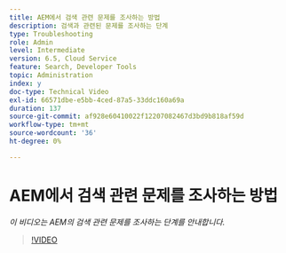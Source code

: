 ```yaml
---
title: AEM에서 검색 관련 문제를 조사하는 방법
description: 검색과 관련된 문제를 조사하는 단계
type: Troubleshooting
role: Admin
level: Intermediate
version: 6.5, Cloud Service
feature: Search, Developer Tools
topic: Administration
index: y
doc-type: Technical Video
exl-id: 66571dbe-e5bb-4ced-87a5-33ddc160a69a
duration: 137
source-git-commit: af928e60410022f12207082467d3bd9b818af59d
workflow-type: tm+mt
source-wordcount: '36'
ht-degree: 0%

---
```


# AEM에서 검색 관련 문제를 조사하는 방법

*이 비디오는 AEM의 검색 관련 문제를 조사하는 단계를 안내합니다.*

>[!VIDEO](https://video.tv.adobe.com/v/335467?quality=12&learn=on)
